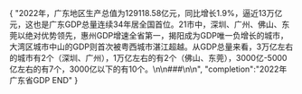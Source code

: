 {
    "2022年，广东地区生产总值为129118.58亿元，同比增长1.9%，逼近13万亿元，这也是广东GDP总量连续34年居全国首位。21市中，深圳、广州、佛山、东莞以绝对优势领先，惠州GDP增速全省第一，揭阳成为GDP唯一负增长的城市，大湾区城市中山的GDP则首次被粤西城市湛江超越。从GDP总量来看，3万亿左右的城市有2个（深圳、广州），1万亿左右的有2个（佛山、东莞），3000亿-5000亿左右的有7个，3000亿以下的有10个。\n\n###\n\n", 
    "completion":"2022年广东省GDP END"
}
